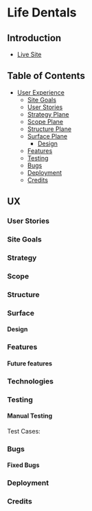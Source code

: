 # Life Dentals


## Introduction


* [Live Site]()


## Table of Contents


* [User Experience](#Introduction)
    * [Site Goals](#Site-Goals)
    * [User Stories](#User-Stories)
    * [Strategy Plane](#Strategy)
    * [Scope Plane](#Scope)
    * [Structure Plane](#Structure)
    * [Surface Plane](#Surface)
        * [Design](#Design)
    * [Features](#Features)
    * [Testing](#Testing)
    * [Bugs](#Bugs)
    * [Deployment](#Deployment)
    * [Credits](#Credits)
    

## UX


### User Stories


### Site Goals


### Strategy


### Scope


### Structure


### Surface


#### Design


### Features


#### Future features


### Technologies


### Testing


#### Manual Testing
Test Cases:


### Bugs


#### Fixed Bugs


### Deployment


### Credits
